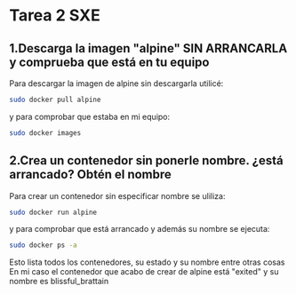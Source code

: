 # Tarea 2 SXE

## 1.Descarga la imagen "alpine" SIN ARRANCARLA y comprueba que está en tu equipo

Para descargar la imagen de alpine sin descargarla utilicé:
```bash
sudo docker pull alpine
```
y para comprobar que estaba en mi equipo: 
```bash
sudo docker images
```
## 2.Crea un contenedor sin ponerle nombre. ¿está arrancado? Obtén el nombre

Para crear un contenedor sin especificar nombre se uliliza:
```bash
sudo docker run alpine
```
y para comprobar que está arrancado y además su nombre se ejecuta: 
```bash
sudo docker ps -a
```
Esto lista todos los contenedores, su estado y su nombre entre otras cosas
En mi caso el contenedor que acabo de crear de alpine está "exited" y su nombre es blissful_brattain
